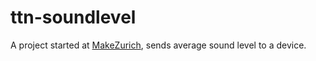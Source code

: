 # ttn-soundlevel

A project started at [MakeZurich](http://makezurich.ch), sends average sound level to a device.
